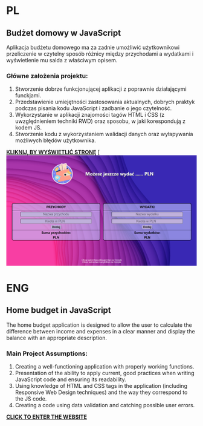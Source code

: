 # **PL**

## **Budżet domowy w JavaScript**

Aplikacja budżetu domowego ma za zadnie umożliwić użytkownikowi przeliczenie w czytelny sposób różnicy między przychodami a wydatkami i wyświetlenie mu salda z właściwym opisem.

### **Główne założenia projektu:**

1. Stworzenie dobrze funkcjonującej aplikacji z poprawnie działającymi funckjami.
2. Przedstawienie umiejętności zastosowania aktualnych, dobrych praktyk podczas pisania kodu JavaScript i zadbanie o jego czytelność.
3. Wykorzystanie w aplikacji znajomości tagów HTML i CSS (z uwzględnieniem techniki RWD) oraz sposobu, w jaki korespondują z kodem JS.
4. Stworzenie kodu z wykorzystaniem walidacji danych oraz wyłapywania możliwych błędów użytkownika.

**<a href="https://budzetdomowy.netlify.app/">KLIKNIJ, BY WYŚWIETLIĆ STRONĘ</a>**
[![PODGLĄD STRONY](./DesktopView.png)

# **ENG**

## **Home budget in JavaScript**

The home budget application is designed to allow the user to calculate the difference between income and expenses in a clear manner and display the balance with an appropriate description.

### **Main Project Assumptions:**

1. Creating a well-functioning application with properly working functions.
2. Presentation of the ability to apply current, good practices when writing JavaScript code and ensuring its readability.
3. Using knowledge of HTML and CSS tags in the application (including Responsive Web Design techniques) and the way they correspond to the JS code.
4. Creating a code using data validation and catching possible user errors.

**<a href="https://budzetdomowy.netlify.app/">CLICK TO ENTER THE WEBSITE</a>**
